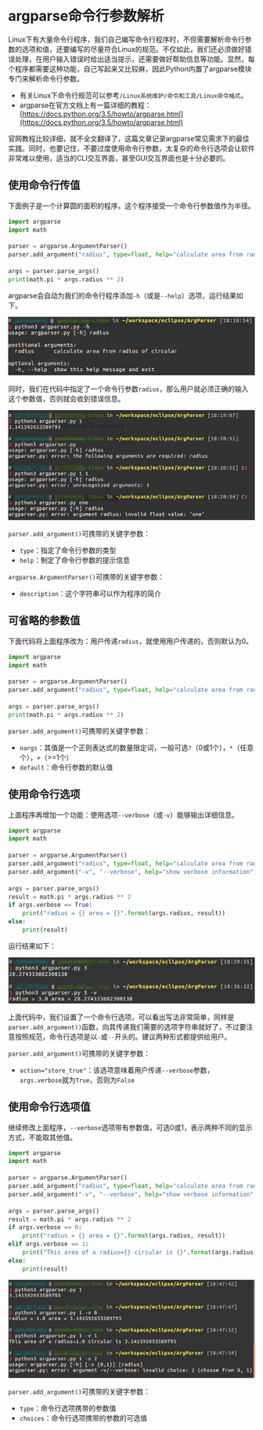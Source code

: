 # argparse命令行参数解析

Linux下有大量命令行程序，我们自己编写命令行程序时，不但需要解析命令行参数的选项和值，还要编写的尽量符合Linux的规范。不仅如此，我们还必须做好错误处理，在用户输入错误时给出适当提示，还需要做好帮助信息等功能。显然，每个程序都需要这种功能，自己写起来又比较麻，因此Python内置了argparse模块专门来解析命令行参数。

* 有关Linux下命令行规范可以参考`/Linux系统维护/命令和工具/Linux命令格式`。
* argparse在官方文档上有一篇详细的教程：[https://docs.python.org/3.5/howto/argparse.html](https://docs.python.org/3.5/howto/argparse.html)

官网教程比较详细，就不全文翻译了，这篇文章记录argparse常见需求下的最佳实践。同时，也要记住，不要过度使用命令行参数，太复杂的命令行选项会让软件非常难以使用，适当的CLI交互界面，甚至GUI交互界面也是十分必要的。

## 使用命令行传值

下面例子是一个计算圆的面积的程序。这个程序接受一个命令行参数值作为半径。

```python
import argparse
import math

parser = argparse.ArgumentParser()
parser.add_argument("radius", type=float, help="calculate area from radius of circular")

args = parser.parse_args()
print(math.pi * args.radius ** 2)
```

argparse会自动为我们的命令行程序添加`-h`（或是`--help`）选项，运行结果如下。

![](res/1.png)

同时，我们在代码中指定了一个命令行参数`radius`，那么用户就必须正确的输入这个参数值，否则就会收到错误信息。

![](res/2.png)

`parser.add_argument()`可携带的关键字参数：

* `type`：指定了命令行参数的类型
* `help`：制定了命令行参数的提示信息

`argparse.ArgumentParser()`可携带的关键字参数：

* `description`：这个字符串可以作为程序的简介

## 可省略的参数值

下面代码将上面程序改为：用户传递`radius`，就使用用户传递的，否则默认为0。

```python
import argparse
import math

parser = argparse.ArgumentParser()
parser.add_argument("radius", type=float, help="calculate area from radius of circular", nargs="?", default="0")

args = parser.parse_args()
print(math.pi * args.radius ** 2)
```

`parser.add_argument()`可携带的关键字参数：

* `nargs`：其值是一个正则表达式的数量限定词，一般可选`?`（0或1个），`*`（任意个），`+`（>=1个）
* `default`：命令行参数的默认值

## 使用命令行选项

上面程序再增加一个功能：使用选项`--verbose`（或`-v`）能够输出详细信息。

```python
import argparse
import math

parser = argparse.ArgumentParser()
parser.add_argument("radius", type=float, help="calculate area from radius of circular", nargs="?", default="0")
parser.add_argument("-v", "--verbose", help="show verbose information", action="store_true")

args = parser.parse_args()
result = math.pi * args.radius ** 2
if args.verbose == True:
	print("radius = {} area = {}".format(args.radius, result))
else:
	print(result)
```

运行结果如下：

![](res/4.png)

上面代码中，我们设置了一个命令行选项，可以看出写法非常简单，同样是`parser.add_argument()`函数，向其传递我们需要的选项字符串就好了，不过要注意按照规范，命令行选项是以`-`或`--`开头的。建议两种形式都提供给用户。

`parser.add_argument()`可携带的关键字参数：

* `action="store_true"`：该选项意味着用户传递`--verbose`参数，`args.verbose`就为`True`，否则为`False`

## 使用命令行选项值

继续修改上面程序，`--verbose`选项带有参数值，可选0或1，表示两种不同的显示方式，不能取其他值。

```python
import argparse
import math

parser = argparse.ArgumentParser()
parser.add_argument("radius", type=float, help="calculate area from radius of circular", nargs="?", default="0")
parser.add_argument("-v", "--verbose", help="show verbose information", type=int, choices=[0, 1])

args = parser.parse_args()
result = math.pi * args.radius ** 2
if args.verbose == 0:
	print("radius = {} area = {}".format(args.radius, result))
elif args.verbose == 1:
	print("This area of a radius={} circular is {}".format(args.radius, result))
else:
	print(result)
```

![](res/5.png)

`parser.add_argument()`可携带的关键字参数：

* `type`：命令行选项携带的参数值
* `choices`：命令行选项携带的参数的可选值
